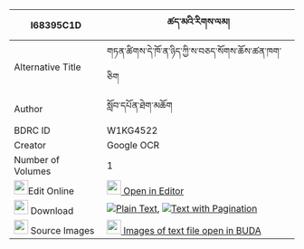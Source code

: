 |I68395C1D|ཚད་མའི་རིགས་ལམ། 
| --- | --- 
|Alternative Title |གཏན་ཚིགས་དེ་ཁོ་ན་ཉིད་ཀྱི་ས་བཅད་སོགས་ཆོས་ཚན་ཁག་ཅིག
|Author| སློབ་དཔོན་ཐེག་མཆོག
|BDRC ID | W1KG4522
|Creator | Google OCR
|Number of Volumes| 1
|<img width="25" src="https://img.icons8.com/color/25/000000/edit-property.png">Edit Online| [<img width="25" src="https://avatars.githubusercontent.com/u/45091458?s=200&v=4"> Open in Editor](http://editor.openpecha.org/I68395C1D)
|<img width="25" src="https://img.icons8.com/fluent/48/000000/download-2.png"/>  Download | [![](https://img.icons8.com/color/20/000000/txt.png)Plain Text](https://github.com/Openpecha/I68395C1D/releases/download/v1/tsema_i_riklam_plain_I68395C1D.zip), [![](https://img.icons8.com/color/20/000000/txt.png)Text with Pagination](https://github.com/Openpecha/I68395C1D/releases/download/v1/tsema_i_riklam_pages_I68395C1D.zip)
|<img width="25" src="https://img.icons8.com/plasticine/100/000000/pictures-folder.png"/>  Source Images | [<img width="25" src="https://library.bdrc.io/icons/BUDA-small.svg"> Images of text file open in BUDA](https://library.bdrc.io/show/bdr:W1KG4522)
